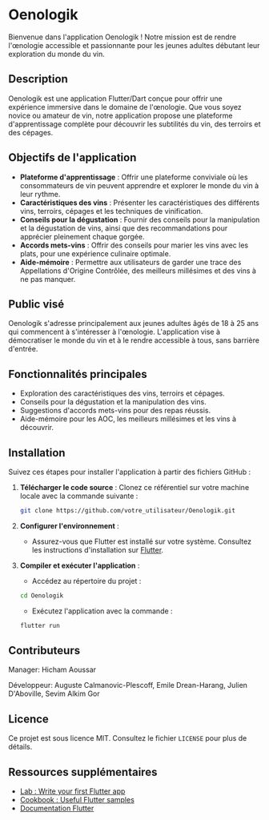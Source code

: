 # Oenologik

Bienvenue dans l'application Oenologik ! Notre mission est de rendre l'œnologie accessible et passionnante pour les jeunes adultes débutant leur exploration du monde du vin.

## Description

Oenologik est une application Flutter/Dart conçue pour offrir une expérience immersive dans le domaine de l'œnologie. Que vous soyez novice ou amateur de vin, notre application propose une plateforme d'apprentissage complète pour découvrir les subtilités du vin, des terroirs et des cépages.

## Objectifs de l'application

- **Plateforme d'apprentissage** : Offrir une plateforme conviviale où les consommateurs de vin peuvent apprendre et explorer le monde du vin à leur rythme.
- **Caractéristiques des vins** : Présenter les caractéristiques des différents vins, terroirs, cépages et les techniques de vinification.
- **Conseils pour la dégustation** : Fournir des conseils pour la manipulation et la dégustation de vins, ainsi que des recommandations pour apprécier pleinement chaque gorgée.
- **Accords mets-vins** : Offrir des conseils pour marier les vins avec les plats, pour une expérience culinaire optimale.
- **Aide-mémoire** : Permettre aux utilisateurs de garder une trace des Appellations d'Origine Contrôlée, des meilleurs millésimes et des vins à ne pas manquer.

## Public visé

Oenologik s'adresse principalement aux jeunes adultes âgés de 18 à 25 ans qui commencent à s'intéresser à l'œnologie. L'application vise à démocratiser le monde du vin et à le rendre accessible à tous, sans barrière d'entrée.

## Fonctionnalités principales

- Exploration des caractéristiques des vins, terroirs et cépages.
- Conseils pour la dégustation et la manipulation des vins.
- Suggestions d'accords mets-vins pour des repas réussis.
- Aide-mémoire pour les AOC, les meilleurs millésimes et les vins à découvrir.

## Installation

Suivez ces étapes pour installer l'application à partir des fichiers GitHub :

1. **Télécharger le code source** : Clonez ce référentiel sur votre machine locale avec la commande suivante :

   ```bash
   git clone https://github.com/votre_utilisateur/Oenologik.git
   ```

2. **Configurer l'environnement** :

   - Assurez-vous que Flutter est installé sur votre système. Consultez les instructions d'installation sur [Flutter](https://flutter.dev/docs/get-started/install).

3. **Compiler et exécuter l'application** :

   - Accédez au répertoire du projet :

   ```bash
   cd Oenologik
   ```

   - Exécutez l'application avec la commande :

   ```bash
   flutter run
   ```

## Contributeurs

Manager: Hicham Aoussar

Développeur: Auguste Calmanovic-Plescoff, Emile Drean-Harang, Julien D'Aboville, Sevim Alkim Gor

## Licence

Ce projet est sous licence MIT. Consultez le fichier `LICENSE` pour plus de détails.

## Ressources supplémentaires

- [Lab : Write your first Flutter app](https://docs.flutter.dev/get-started/codelab)
- [Cookbook : Useful Flutter samples](https://docs.flutter.dev/cookbook)
- [Documentation Flutter](https://docs.flutter.dev/)

```














